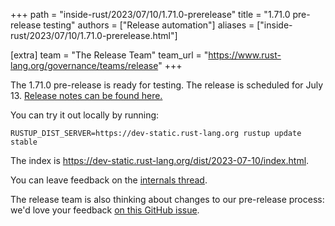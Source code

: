 +++
path = "inside-rust/2023/07/10/1.71.0-prerelease"
title = "1.71.0 pre-release testing"
authors = ["Release automation"]
aliases = ["inside-rust/2023/07/10/1.71.0-prerelease.html"]

[extra]
team = "The Release Team"
team_url = "https://www.rust-lang.org/governance/teams/release"
+++

The 1.71.0 pre-release is ready for testing. The release is scheduled for
July 13. [Release notes can be found here.][relnotes]

You can try it out locally by running:

```plain
RUSTUP_DIST_SERVER=https://dev-static.rust-lang.org rustup update stable
```

The index is <https://dev-static.rust-lang.org/dist/2023-07-10/index.html>.

You can leave feedback on the [internals thread](https://internals.rust-lang.org/t/rust-1-71-0-pre-release-testing/19123).

The release team is also thinking about changes to our pre-release process:
we'd love your feedback [on this GitHub issue][feedback].

[relnotes]: https://github.com/rust-lang/rust/blob/stable/RELEASES.md#version-1710-2023-07-13
[feedback]: https://github.com/rust-lang/release-team/issues/16
    
